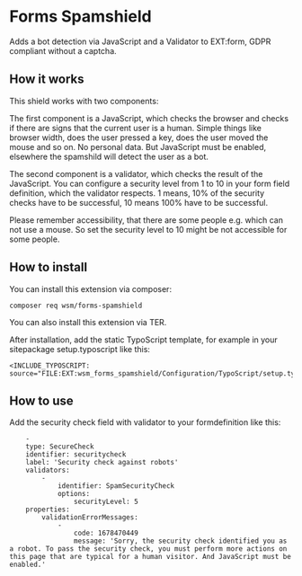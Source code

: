 # Forms Spamshield

Adds a bot detection via JavaScript and a Validator to EXT:form, GDPR compliant without a captcha.

## How it works

This shield works with two components: 

The first component is a JavaScript, which checks the browser and checks if there are signs that
the current user is a human. Simple things like browser width, does the user pressed a key, does the user moved the mouse and so on.
No personal data. But JavaScript must be enabled, elsewhere the spamshild will detect the user as a bot.

The second component is a validator, which checks the result of the JavaScript.
You can configure a security level from 1 to 10 in your form field definition, which the validator respects.
1 means, 10% of the security checks have to be successful, 10 means 100% have to be successful.

Please remember accessibility, that there are some people e.g. which can not use a mouse. So set the security level to 10 might be not accessible for some people.

## How to install

You can install this extension via composer:

```
composer req wsm/forms-spamshield

```

You can also install this extension via TER.

After installation, add the static TypoScript template, for example in your sitepackage setup.typoscript like this:

```
<INCLUDE_TYPOSCRIPT: source="FILE:EXT:wsm_forms_spamshield/Configuration/TypoScript/setup.typoscript">

```



## How to use

Add the security check field with validator to your formdefinition like this:

```
    -
    type: SecureCheck
    identifier: securitycheck
    label: 'Security check against robots'
    validators:
        -
            identifier: SpamSecurityCheck
            options:
                securityLevel: 5
    properties:
        validationErrorMessages:
            -
                code: 1678470449
                message: 'Sorry, the security check identified you as a robot. To pass the security check, you must perform more actions on this page that are typical for a human visitor. And JavaScript must be enabled.'

```